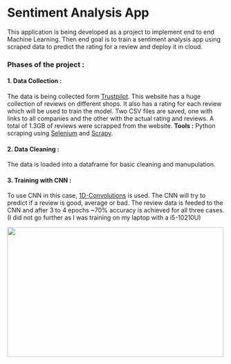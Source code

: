 # Sentiment Analysis App 
This application is being developed as a project to implement end to end Machine Learning. Then end goal is to train a sentiment analysis app using scraped data to predict the rating for a review and deploy it in cloud. 

### Phases of the project :
#### 1. Data Collection : 
The data is being collected form [Trustpilot](https://www.trustpilot.com/). This website has a huge collection of reviews on different shops. It also has a rating for each review which will be used to train the model. Two CSV files are saved, one with links to all companies and the other with the actual rating and reviews. A total of 1.3GB of reviews were scrapped from the website.
**Tools :** Python scraping using [Selenium](https://selenium-python.readthedocs.io/) and [Scrapy](https://scrapy.org/).
#### 2. Data Cleaning :
The data is loaded into a dataframe for basic cleaning and manupulation.
#### 3. Training with CNN :
To use CNN in this case, [1D-Convolutions](https://towardsdatascience.com/understanding-1d-and-3d-convolution-neural-network-keras-9d8f76e29610) is used. The CNN will try to predict if a review is good, average or bad. The review data is feeded to the CNN and after 3 to 4 epochs ~70% accuracy is achieved for all three cases. (I did not go further as I was training on my laptop with a i5-10210U)

<img src="https://github.com/abhi094/SentimentAnalysis-Project/blob/master/src/training/Annotation%202020-07-30%20143806.png" height="300" width="500">
